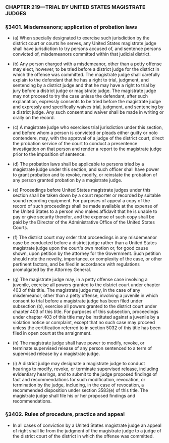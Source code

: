 ### **CHAPTER 219—TRIAL BY UNITED STATES MAGISTRATE JUDGES**

### §3401. Misdemeanors; application of probation laws
* (a) When specially designated to exercise such jurisdiction by the district court or courts he serves, any United States magistrate judge shall have jurisdiction to try persons accused of, and sentence persons convicted of, misdemeanors committed within that judicial district.

* (b) Any person charged with a misdemeanor, other than a petty offense may elect, however, to be tried before a district judge for the district in which the offense was committed. The magistrate judge shall carefully explain to the defendant that he has a right to trial, judgment, and sentencing by a district judge and that he may have a right to trial by jury before a district judge or magistrate judge. The magistrate judge may not proceed to try the case unless the defendant, after such explanation, expressly consents to be tried before the magistrate judge and expressly and specifically waives trial, judgment, and sentencing by a district judge. Any such consent and waiver shall be made in writing or orally on the record.

* (c) A magistrate judge who exercises trial jurisdiction under this section, and before whom a person is convicted or pleads either guilty or nolo contendere, may, with the approval of a judge of the district court, direct the probation service of the court to conduct a presentence investigation on that person and render a report to the magistrate judge prior to the imposition of sentence.

* (d) The probation laws shall be applicable to persons tried by a magistrate judge under this section, and such officer shall have power to grant probation and to revoke, modify, or reinstate the probation of any person granted probation by a magistrate judge.

* (e) Proceedings before United States magistrate judges under this section shall be taken down by a court reporter or recorded by suitable sound recording equipment. For purposes of appeal a copy of the record of such proceedings shall be made available at the expense of the United States to a person who makes affidavit that he is unable to pay or give security therefor, and the expense of such copy shall be paid by the Director of the Administrative Office of the United States Courts.

* (f) The district court may order that proceedings in any misdemeanor case be conducted before a district judge rather than a United States magistrate judge upon the court's own motion or, for good cause shown, upon petition by the attorney for the Government. Such petition should note the novelty, importance, or complexity of the case, or other pertinent factors, and be filed in accordance with regulations promulgated by the Attorney General.

* (g) The magistrate judge may, in a petty offense case involving a juvenile, exercise all powers granted to the district court under chapter 403 of this title. The magistrate judge may, in the case of any misdemeanor, other than a petty offense, involving a juvenile in which consent to trial before a magistrate judge has been filed under subsection (b), exercise all powers granted to the district court under chapter 403 of this title. For purposes of this subsection, proceedings under chapter 403 of this title may be instituted against a juvenile by a violation notice or complaint, except that no such case may proceed unless the certification referred to in section 5032 of this title has been filed in open court at the arraignment.

* (h) The magistrate judge shall have power to modify, revoke, or terminate supervised release of any person sentenced to a term of supervised release by a magistrate judge.

* (i) A district judge may designate a magistrate judge to conduct hearings to modify, revoke, or terminate supervised release, including evidentiary hearings, and to submit to the judge proposed findings of fact and recommendations for such modification, revocation, or termination by the judge, including, in the case of revocation, a recommended disposition under section 3583(e) of this title. The magistrate judge shall file his or her proposed findings and recommendations.

### §3402. Rules of procedure, practice and appeal
* In all cases of conviction by a United States magistrate judge an appeal of right shall lie from the judgment of the magistrate judge to a judge of the district court of the district in which the offense was committed.